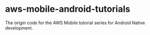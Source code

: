 # aws-mobile-android-tutorials
The origin code for the AWS Mobile tutorial series for Android Native development.

